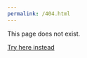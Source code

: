 ```yaml
---
permalink: /404.html
---
```


This page does not exist.

[Try here instead](https://cgmoreh.github.io/webslides/)